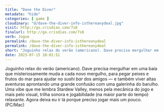 ```yaml
---
title: "Dave the Diver"
metadate: "hide"
categories: [ game ]
cloudinary: "d/dave-the-diver-info-isthereanydeal.jpg"
visit: http://go.crisdias.com/7s8
finalurl: http://go.crisdias.com/7s8
verb: Jogue
permalink: /dave-the-diver-info-isthereanydeal
permalink: /dave-the-diver-info-isthereanydeal
short: "Joguinho relax do verão (americano). Dave precisa mergulhar em uma baía que misteriosamente muda a cada novo mergulho, para pegar peixes e frutos do mar para ajudar no *sushi bar* dos amigos — e também viver altas aventuras aprontando uma grande confusão com uma galerinha do barulho. Uma vibe que me lembra Stardew Valley, menos pela mecânica do jogo e mais pelo visual, trilha sonora e jogabilidade (na maior parte do tempo) relaxante. Agora deixa eu ir lá porque preciso jogar mais um pouco. (PC/Mac)"
date: 2023-07-15 10:01:51
---
```

Joguinho relax do verão (americano). Dave precisa mergulhar em uma baía que misteriosamente muda a cada novo mergulho, para pegar peixes e frutos do mar para ajudar no *sushi bar* dos amigos — e também viver altas aventuras aprontando uma grande confusão com uma galerinha do barulho. Uma vibe que me lembra Stardew Valley, menos pela mecânica do jogo e mais pelo visual, trilha sonora e jogabilidade (na maior parte do tempo) relaxante. Agora deixa eu ir lá porque preciso jogar mais um pouco. (PC/Mac)
